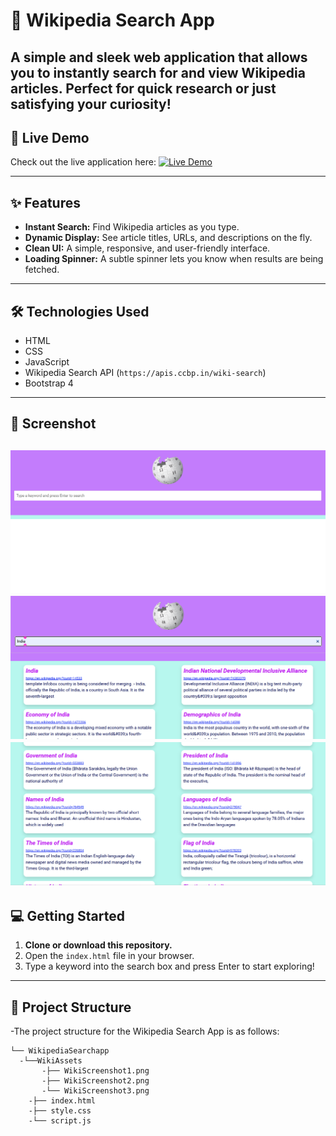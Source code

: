 # 🚀 Wikipedia Search App

A simple and sleek web application that allows you to instantly search for and view Wikipedia articles. Perfect for quick research or just satisfying your curiosity!
---

## 🔗 Live Demo

Check out the live application here: [![Live Demo](https://img.shields.io/badge/Live%20Demo-Click%20Here!-blue)](https://wikipediasapp13.ccbp.tech/)
 
---

## ✨ Features

- **Instant Search:** Find Wikipedia articles as you type.
- **Dynamic Display:** See article titles, URLs, and descriptions on the fly.
- **Clean UI:** A simple, responsive, and user-friendly interface.
- **Loading Spinner:** A subtle spinner lets you know when results are being fetched.

---

## 🛠️ Technologies Used

- HTML
- CSS
- JavaScript
- Wikipedia Search API (`https://apis.ccbp.in/wiki-search`)
- Bootstrap 4

---
## 📸 Screenshot

![Screenshot of the Wikipedia Search App](./WikiAssets/WikiScreenshot1.png)
![Screenshot of the Wikipedia Search App](./WikiAssets/WikiScreenshot2.png)
![Screenshot of the Wikipedia Search App](./WikiAssets/WikiScreenshot3.png)
---

## 💻 Getting Started

1.  **Clone or download this repository.**
2.  Open the `index.html` file in your browser.
3.  Type a keyword into the search box and press Enter to start exploring!


---

## 📂 Project Structure
-The project structure for the Wikipedia Search App is as follows:
```
└── WikipediaSearchapp
  -└──WikiAssets
       -├── WikiScreenshot1.png
       -├── WikiScreenshot2.png
       -└── WikiScreenshot3.png
    -├── index.html
    -├── style.css
    -└── script.js

```
